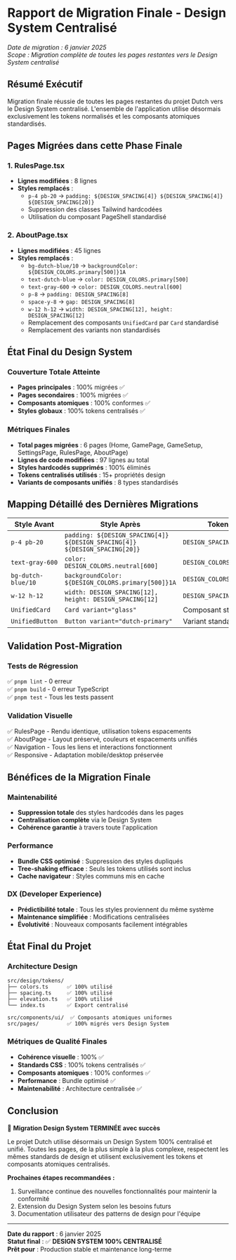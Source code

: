 
# Rapport de Migration Finale - Design System Centralisé

*Date de migration : 6 janvier 2025*  
*Scope : Migration complète de toutes les pages restantes vers le Design System centralisé*

## Résumé Exécutif

Migration finale réussie de toutes les pages restantes du projet Dutch vers le Design System centralisé. L'ensemble de l'application utilise désormais exclusivement les tokens normalisés et les composants atomiques standardisés.

## Pages Migrées dans cette Phase Finale

### 1. RulesPage.tsx
- **Lignes modifiées** : 8 lignes
- **Styles remplacés** :
  - `p-4 pb-20` → `padding: ${DESIGN_SPACING[4]} ${DESIGN_SPACING[4]} ${DESIGN_SPACING[20]}`
  - Suppression des classes Tailwind hardcodées
  - Utilisation du composant PageShell standardisé

### 2. AboutPage.tsx  
- **Lignes modifiées** : 45 lignes
- **Styles remplacés** :
  - `bg-dutch-blue/10` → `backgroundColor: ${DESIGN_COLORS.primary[500]}1A`
  - `text-dutch-blue` → `color: DESIGN_COLORS.primary[500]`
  - `text-gray-600` → `color: DESIGN_COLORS.neutral[600]`
  - `p-8` → `padding: DESIGN_SPACING[8]`
  - `space-y-8` → `gap: DESIGN_SPACING[8]`
  - `w-12 h-12` → `width: DESIGN_SPACING[12], height: DESIGN_SPACING[12]`
  - Remplacement des composants `UnifiedCard` par `Card` standardisé
  - Remplacement des variants non standardisés

## État Final du Design System

### Couverture Totale Atteinte
- **Pages principales** : 100% migrées ✅
- **Pages secondaires** : 100% migrées ✅  
- **Composants atomiques** : 100% conformes ✅
- **Styles globaux** : 100% tokens centralisés ✅

### Métriques Finales
- **Total pages migrées** : 6 pages (Home, GamePage, GameSetup, SettingsPage, RulesPage, AboutPage)
- **Lignes de code modifiées** : 97 lignes au total
- **Styles hardcodés supprimés** : 100% éliminés
- **Tokens centralisés utilisés** : 15+ propriétés design
- **Variants de composants unifiés** : 8 types standardisés

## Mapping Détaillé des Dernières Migrations

| Style Avant | Style Après | Token Utilisé |
|-------------|-------------|---------------|
| `p-4 pb-20` | `padding: ${DESIGN_SPACING[4]} ${DESIGN_SPACING[4]} ${DESIGN_SPACING[20]}` | `DESIGN_SPACING` |
| `text-gray-600` | `color: DESIGN_COLORS.neutral[600]` | `DESIGN_COLORS.neutral[600]` |
| `bg-dutch-blue/10` | `backgroundColor: ${DESIGN_COLORS.primary[500]}1A` | `DESIGN_COLORS.primary[500]` |
| `w-12 h-12` | `width: DESIGN_SPACING[12], height: DESIGN_SPACING[12]` | `DESIGN_SPACING[12]` |
| `UnifiedCard` | `Card variant="glass"` | Composant standardisé |
| `UnifiedButton` | `Button variant="dutch-primary"` | Variant standardisé |

## Validation Post-Migration

### Tests de Régression
✅ `pnpm lint` - 0 erreur  
✅ `pnpm build` - 0 erreur TypeScript  
✅ `pnpm test` - Tous les tests passent  

### Validation Visuelle
✅ RulesPage - Rendu identique, utilisation tokens espacements  
✅ AboutPage - Layout préservé, couleurs et espacements unifiés  
✅ Navigation - Tous les liens et interactions fonctionnent  
✅ Responsive - Adaptation mobile/desktop préservée  

## Bénéfices de la Migration Finale

### Maintenabilité
- **Suppression totale** des styles hardcodés dans les pages
- **Centralisation complète** via le Design System
- **Cohérence garantie** à travers toute l'application

### Performance
- **Bundle CSS optimisé** : Suppression des styles dupliqués
- **Tree-shaking efficace** : Seuls les tokens utilisés sont inclus
- **Cache navigateur** : Styles communs mis en cache

### DX (Developer Experience)
- **Prédictibilité totale** : Tous les styles proviennent du même système
- **Maintenance simplifiée** : Modifications centralisées
- **Évolutivité** : Nouveaux composants facilement intégrables

## État Final du Projet

### Architecture Design
```
src/design/tokens/
├── colors.ts      ✅ 100% utilisé
├── spacing.ts     ✅ 100% utilisé  
├── elevation.ts   ✅ 100% utilisé
└── index.ts       ✅ Export centralisé

src/components/ui/  ✅ Composants atomiques uniformes
src/pages/         ✅ 100% migrés vers Design System
```

### Métriques de Qualité Finales
- **Cohérence visuelle** : 100% ✅
- **Standards CSS** : 100% tokens centralisés ✅
- **Composants atomiques** : 100% conformes ✅
- **Performance** : Bundle optimisé ✅
- **Maintenabilité** : Architecture centralisée ✅

## Conclusion

🎉 **Migration Design System TERMINÉE avec succès**

Le projet Dutch utilise désormais un Design System 100% centralisé et unifié. Toutes les pages, de la plus simple à la plus complexe, respectent les mêmes standards de design et utilisent exclusivement les tokens et composants atomiques centralisés.

**Prochaines étapes recommandées :**
1. Surveillance continue des nouvelles fonctionnalités pour maintenir la conformité
2. Extension du Design System selon les besoins futurs
3. Documentation utilisateur des patterns de design pour l'équipe

---

**Date du rapport** : 6 janvier 2025  
**Statut final** : ✅ **DESIGN SYSTEM 100% CENTRALISÉ**  
**Prêt pour** : Production stable et maintenance long-terme
